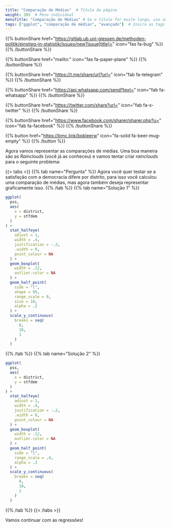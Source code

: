 ```yaml
---
title: "Comparação de Médias"  # Título da página
weight: 305  # Peso individual
menuTitle: "Comparação de Médias" # Se o título for muito longo, use um título curto aqui
tags: ["ggplot", "comparação de médias", "avançado"]  # Insira as tags aqui; Abreviação do que acontece na página
---
```


{{% buttonShare href="https://gitlab.ub.uni-giessen.de/methoden-politik/einstieg-in-statistik/issues/new?issue[title]=" icon="fas fa-bug" %}} {{% /buttonShare %}} 

{{% buttonShare href="mailto:" icon="fas fa-paper-plane" %}} {{% /buttonShare %}}

{{% buttonShare href="https://t.me/share/url?url=" icon="fab fa-telegram" %}} {{% /buttonShare %}}

{{% buttonShare href="https://api.whatsapp.com/send?text=" icon="fab fa-whatsapp" %}} {{% /buttonShare %}}

{{% buttonShare href="https://twitter.com/share?url=" icon="fab fa-x-twitter" %}} {{% /buttonShare %}}

{{% buttonShare href="https://www.facebook.com/sharer/sharer.php?u=" icon="fab fa-facebook" %}} {{% /buttonShare %}}

{{% button href="https://bmc.link/bpkleerw" icon="fa-solid fa-beer-mug-empty" %}} {{% /button %}}

Agora vamos representar as comparações de médias. Uma boa maneira são as *Rainclouds* (você já as conheceu) e vamos tentar criar *rainclouds* para o seguinte problema:

{{< tabs >}}
{{% tab name="Pergunta" %}}
Agora você quer testar se a satisfação com a democracia difere por distrito, para isso você calculou uma comparação de médias, mas agora também deseja representar graficamente isso.
{{% /tab %}}
{{% tab name="Solução 1" %}}
```R
ggplot(
  pss, 
  aes(
    x = district, 
    y = stfdem
  )
) + 
  stat_halfeye(
    adjust = 1, 
    width = .4, 
    justification = -.2, 
    .width = 0,
    point_colour = NA
  ) +
  geom_boxplot(
    width = .12, 
    outlier.color = NA 
  ) +
  geom_half_point(
    side = "l", 
    shape = 95,
    range_scale = 0,
    size = 10, 
    alpha = .2
  ) +
  scale_y_continuous(
    breaks = seq(
      0, 
      10, 
      1
    )
  )
```
{{% /tab %}}
{{% tab name="Solução 2" %}}
```R
ggplot(
  pss, 
  aes(
    x = district, 
    y = stfdem
  )
) + 
  stat_halfeye(
    adjust = 1, 
    width = .4, 
    justification = -.2, 
    .width = 0,
    point_colour = NA
  ) +
  geom_boxplot(
    width = .12, 
    outlier.color = NA 
  ) +
  geom_half_point(
    side = "l", 
    range_scale = .4, 
    alpha = .3
  ) +
  scale_y_continuous(
    breaks = seq(
      0, 
      10, 
      1
    )
  )
```
{{% /tab %}}
{{< /tabs >}}

Vamos continuar com as regressões!
